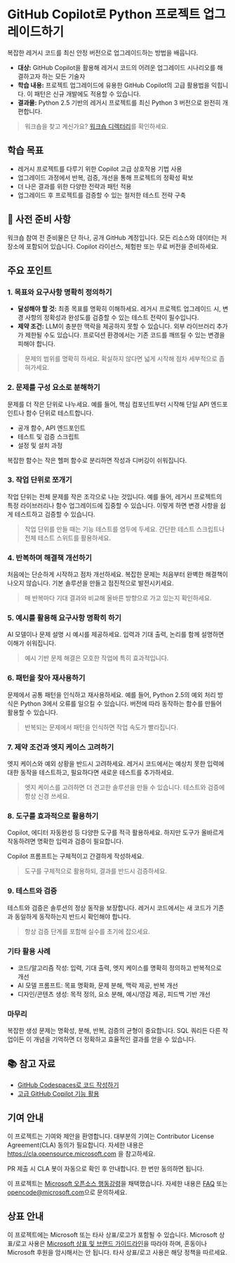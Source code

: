 # GitHub Copilot로 Python 프로젝트 업그레이드하기

복잡한 레거시 코드를 최신 안정 버전으로 업그레이드하는 방법을 배웁니다.

- **대상:** GitHub Copilot을 활용해 레거시 코드의 어려운 업그레이드 시나리오를 해결하고자 하는 모든 기술자
- **학습 내용:** 프로젝트 업그레이드에 유용한 GitHub Copilot의 고급 활용법을 익힙니다. 이 패턴은 신규 개발에도 적용할 수 있습니다.
- **결과물:** Python 2.5 기반의 레거시 프로젝트를 최신 Python 3 버전으로 완전히 개편합니다.

> 워크숍을 찾고 계신가요? [워크숍 디렉터리](./workshop)를 확인하세요.

## 학습 목표

- 레거시 프로젝트를 다루기 위한 Copilot 고급 상호작용 기법 사용
- 업그레이드 과정에서 반복, 검증, 개선을 통해 프로젝트의 정확성 확보
- 더 나은 결과를 위한 다양한 전략과 패턴 적용
- 업그레이드 후 프로젝트를 검증할 수 있는 철저한 테스트 전략 구축

## :mega: 사전 준비 사항

워크숍 참여 전 준비물은 단 하나, 공개 GitHub 계정입니다. 모든 리소스와 데이터는 저장소에 포함되어 있습니다. Copilot 라이선스, 체험판 또는 무료 버전을 준비하세요.

## 주요 포인트

### 1. 목표와 요구사항 명확히 정의하기

- **달성해야 할 것:** 최종 목표를 명확히 이해하세요. 레거시 프로젝트 업그레이드 시, 변경 사항의 정확성과 완성도를 검증할 수 있는 테스트 전략이 필수입니다.
- **제약 조건:** LLM이 충분한 맥락을 제공하지 못할 수 있습니다. 외부 라이브러리 추가가 제한될 수도 있습니다. 프로덕션 환경에서는 기존 코드를 깨뜨릴 수 있는 변경을 피해야 합니다.

> 문제의 범위를 명확히 하세요. 확실하지 않다면 넓게 시작해 점차 세부적으로 좁혀가세요.

### 2. 문제를 구성 요소로 분해하기

문제를 더 작은 단위로 나누세요. 예를 들어, 핵심 컴포넌트부터 시작해 단일 API 엔드포인트나 함수 단위로 테스트합니다.

- 공개 함수, API 엔드포인트
- 테스트 및 검증 스크립트
- 설정 및 설치 과정

복잡한 함수는 작은 헬퍼 함수로 분리하면 작성과 디버깅이 쉬워집니다.

### 3. 작업 단위로 쪼개기

작업 단위는 전체 문제를 작은 조각으로 나눈 것입니다. 예를 들어, 레거시 프로젝트의 특정 라이브러리나 함수 업그레이드에 집중할 수 있습니다. 이렇게 하면 변경 사항을 쉽게 테스트하고 검증할 수 있습니다.

> 작업 단위를 만들 때는 기능 테스트를 염두에 두세요. 간단한 테스트 스크립트나 전체 테스트 스위트를 활용하세요.

### 4. 반복하며 해결책 개선하기

처음에는 단순하게 시작하고 점차 개선하세요. 복잡한 문제는 처음부터 완벽한 해결책이 나오지 않습니다. 기본 솔루션을 만들고 점진적으로 발전시키세요.

> 매 반복마다 기대 결과와 비교해 올바른 방향으로 가고 있는지 확인하세요.

### 5. 예시를 활용해 요구사항 명확히 하기

AI 모델이나 문제 설명 시 예시를 제공하세요. 입력과 기대 출력, 논리를 함께 설명하면 이해가 쉬워집니다.

> 예시 기반 문제 해결은 모호한 작업에 특히 효과적입니다.

### 6. 패턴을 찾아 재사용하기

문제에서 공통 패턴을 인식하고 재사용하세요. 예를 들어, Python 2.5의 예외 처리 방식은 Python 3에서 오류를 일으킬 수 있습니다. 버전에 따라 동작하는 함수를 만들어 활용할 수 있습니다.

> 반복되는 문제에서 패턴을 인식하면 작업 속도가 빨라집니다.

### 7. 제약 조건과 엣지 케이스 고려하기

엣지 케이스와 예외 상황을 반드시 고려하세요. 레거시 코드에서는 예상치 못한 입력에 대한 동작을 테스트하고, 필요하다면 새로운 테스트를 추가하세요.

> 엣지 케이스를 고려하면 더 견고한 솔루션을 만들 수 있습니다. 테스트와 검증에 항상 신경 쓰세요.

### 8. 도구를 효과적으로 활용하기

Copilot, 에디터 자동완성 등 다양한 도구를 적극 활용하세요. 하지만 도구가 올바르게 작동하려면 명확한 입력과 검증이 필요합니다.

Copilot 프롬프트는 구체적이고 간결하게 작성하세요.

> 도구를 구체적으로 활용하되, 결과를 반드시 검증하세요.

### 9. 테스트와 검증

테스트와 검증은 솔루션의 정상 동작을 보장합니다. 레거시 코드에서는 새 코드가 기존과 동일하게 동작하는지 반드시 확인해야 합니다.

> 항상 검증 단계를 포함해 실수를 초기에 잡으세요.

### 기타 활용 사례

- 코드/알고리즘 작성: 입력, 기대 출력, 엣지 케이스를 명확히 정의하고 반복적으로 개선
- AI 모델 프롬프트: 목표 명확화, 문제 분해, 맥락 제공, 반복 개선
- 디자인/콘텐츠 생성: 목적 정의, 요소 분해, 예시/영감 제공, 피드백 기반 개선

### 마무리

복잡한 생성 문제는 명확성, 분해, 반복, 검증의 균형이 중요합니다. SQL 쿼리든 다른 작업이든 이 개념을 기억하면 더 정확하고 효율적인 결과를 얻을 수 있습니다.

## :books: 참고 자료

- [GitHub Codespaces로 코드 작성하기](https://learn.microsoft.com/training/modules/code-with-github-codespaces/)
- [고급 GitHub Copilot 기능 활용](https://learn.microsoft.com/training/modules/advanced-github-copilot/)

## 기여 안내

이 프로젝트는 기여와 제안을 환영합니다. 대부분의 기여는 Contributor License Agreement(CLA) 동의가 필요합니다. 자세한 내용은 https://cla.opensource.microsoft.com 을 참고하세요.

PR 제출 시 CLA 봇이 자동으로 확인 후 안내합니다. 한 번만 동의하면 됩니다.

이 프로젝트는 [Microsoft 오픈소스 행동강령](https://opensource.microsoft.com/codeofconduct/)을 채택했습니다. 자세한 내용은 [FAQ](https://opensource.microsoft.com/codeofconduct/faq/) 또는 [opencode@microsoft.com](mailto:opencode@microsoft.com)으로 문의하세요.

## 상표 안내

이 프로젝트에는 Microsoft 또는 타사 상표/로고가 포함될 수 있습니다. Microsoft 상표/로고 사용은 [Microsoft 상표 및 브랜드 가이드라인](https://www.microsoft.com/en-us/legal/intellectualproperty/trademarks/usage/general)을 따라야 하며, 혼동이나 Microsoft 후원을 암시해서는 안 됩니다. 타사 상표/로고 사용은 해당 정책을 따르세요.
